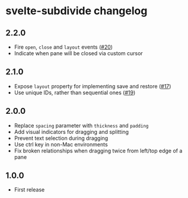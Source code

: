 # svelte-subdivide changelog

## 2.2.0

* Fire `open`, `close` and `layout` events ([#20](https://github.com/sveltejs/svelte-subdivide/issues/20))
* Indicate when pane will be closed via custom cursor

## 2.1.0

* Expose `layout` property for implementing save and restore ([#17](https://github.com/sveltejs/svelte-subdivide/pull/17))
* Use unique IDs, rather than sequential ones ([#19](https://github.com/sveltejs/svelte-subdivide/pull/19))

## 2.0.0

* Replace `spacing` parameter with `thickness` and `padding`
* Add visual indicators for dragging and splitting
* Prevent text selection during dragging
* Use ctrl key in non-Mac environments
* Fix broken relationships when dragging twice from left/top edge of a pane

## 1.0.0

* First release